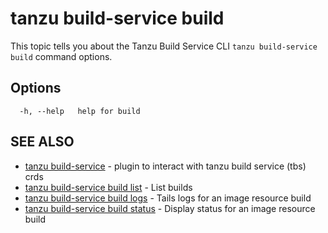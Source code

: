 # tanzu build-service build

This topic tells you about the Tanzu Build Service CLI `tanzu build-service build` command options.

## Options

```console
  -h, --help   help for build
```

## SEE ALSO

* [tanzu build-service](tanzu_build-service.hbs.md)	 - plugin to interact with tanzu build service (tbs) crds
* [tanzu build-service build list](tanzu_build-service_build_list.hbs.md)	 - List builds
* [tanzu build-service build logs](tanzu_build-service_build_logs.hbs.md)	 - Tails logs for an image resource build
* [tanzu build-service build status](tanzu_build-service_build_status.hbs.md)	 - Display status for an image resource build
